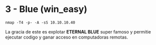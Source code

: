 # 3 - Blue \(win\_easy\)

```text
nmap -T4 -p- -A -sS 10.10.10.40
```

La gracia de este es explotar **ETERNAL BLUE** super famoso y permitie ejecutar codigo y ganar acceso en computadoras remotas.



